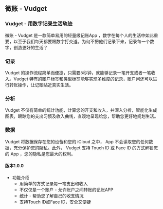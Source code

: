## 微账 - Vudget

### Vudget - 用数字记录生活轨迹
微账 - Vudget 是一款简单易用的轻量级记账App ，数字在每个人的生活中如此重要，以至于我们每天都要跟数字打交道。为何不把他们记录下来，记录每一个数字，创造更好的生活？

### 记录
Vudget 的操作流程简单而便捷，只需要5秒钟，就能够记录一笔开支或者一笔收入。Vudget 特有的账户标签和类型标签能够实现多维度的记录，账户间还可以进行转账操作，让记账贴近真实生活。

### 分析
Vudget 不仅有简单的统计功能，计算您的开支和收入，并深入分析，智能化生成图表，跟踪您的支出习惯及收入曲线，直观地呈现给您，帮助您更好地规划生活。

### 数据
Vudget 将数据保存在您的设备和您的 iCloud 之中， App 不会读取您的任何数据，充分保护您的隐私。此外， Vudget 支持 Touch ID 或 Face ID 的方式解锁您的 App ，您的隐私是您最大的权利。

#### 版本1.0.0
* 功能介绍
	* 用简单的方式记录每一笔支出和收入
	* 不仅仅是一个账户 - 允许账户之间转账的记账APP
	* 统计 - 帮助您了解自己的收支情况
	* 支持Touch ID或Face ID，安全又便捷
